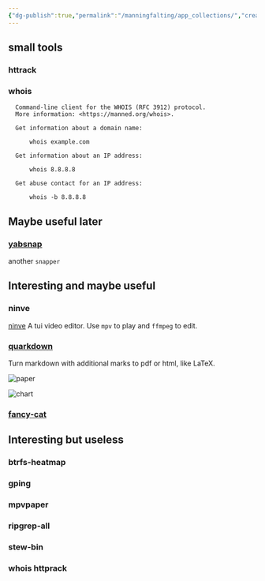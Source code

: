 ```yaml
---
{"dg-publish":true,"permalink":"/manningfalting/app_collections/","created":"2025-06-04T12:57:54.897+08:00"}
---
```



## small tools

### httrack

### whois

```tldr
  Command-line client for the WHOIS (RFC 3912) protocol.
  More information: <https://manned.org/whois>.

  Get information about a domain name:

      whois example.com

  Get information about an IP address:

      whois 8.8.8.8

  Get abuse contact for an IP address:

      whois -b 8.8.8.8
```

## Maybe useful later

### [yabsnap](https://wiki.archlinux.org/title/Yabsnap)

another `snapper`

## Interesting and maybe useful

### ninve

[ninve](https://github.com/Niedzwiedzw/ninve) A tui video editor. Use `mpv` to play and `ffmpeg` to edit.

### [quarkdown](https://github.com/iamgio/quarkdown)

Turn markdown with additional marks to pdf or html, like LaTeX.

![paper](https://raw.githubusercontent.com/iamgio/quarkdown/project-files/images/code-paper.png)

![chart](https://raw.githubusercontent.com/iamgio/quarkdown/project-files/images/code-chart.png)

### [fancy-cat](https://github.com/freref/fancy-cat)

## Interesting but useless

### btrfs-heatmap

### gping

### mpvpaper

### ripgrep-all

### stew-bin

### whois httprack
